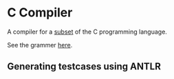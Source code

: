 # C Compiler

A compiler for a [subset](specification) of the C programming language.

See the grammer [here](specification).

## Generating testcases using ANTLR

